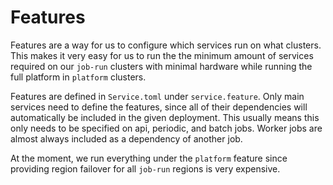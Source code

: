# Features

Features are a way for us to configure which services run on what clusters. This
makes it very easy for us to run the the minimum amount of services required on
our `job-run` clusters with minimal hardware while running the full platform in
`platform` clusters.

Features are defined in `Service.toml` under `service.feature`. Only main
services need to define the features, since all of their dependencies will
automatically be included in the given deployment. This usually means this only
needs to be specified on api, periodic, and batch jobs. Worker jobs are almost
always included as a dependency of another job.

At the moment, we run everything under the `platform` feature since providing
region failover for all `job-run` regions is very expensive.
